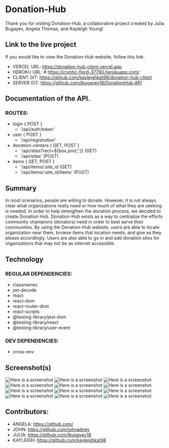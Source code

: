 # Donation-Hub
Thank you for visiting Donation-Hub, a collaborative project created by 
Julia Bugayev, Angela Thomas, and Kayleigh Young!
## Link to the live project
If you would like to view the Donation-Hub website, follow this link:
* VERCEL URL: https://donation-hub-client.vercel.app 
* HEROKU URL: # https://cryptic-fjord-37790.herokuapp.com/   
* CLIENT GIT: https://github.com/kayleighkat98/donation-hub-client
* SERVER GIT:  https://github.com/jbugayev18/DonationHub-API
## Documentation of the API.
### ROUTES:
* login { POST }
    * '/api/auth/token'
* user { POST }
    * '/api/registration'
* donation-centers { GET, POST }
    * '/api/sites?rect=${box.join(',')} (GET)
    * '/api/sites' (POST)
* items { GET, POST }
    * '/api/items/:site_id (GET)
    * '/api/items/:site_id/items' (POST)
## Summary
In most scenarios, people are willing to donate. However, it is not always clear what organizations
really need or how much of what they are seeking is needed. In order to help strengthen the donation 
process, we decided to create Donation Hub. Donation-Hub exists as a way to centralize the efforts community
champions (donators) need in order to best serve their communities. By using the Donation-Hub website, users 
are able to locate organization near them, browse items that location needs, and give as they please accordingly. 
Users are also able to go in and add donation sites for organizations that may not be as internet accessible.  
## Technology
### REGULAR DEPENDENCIES:
* classnames
* jwt-decode
* react
* react-dom
* react-router-dom
* react-scripts
* @testing-library/jest-dom
* @testing-library/react
* @testing-library/user-event
### DEV DEPENDENCIES:
* cross-env
## Screenshot(s)
![Here is a screenshot](AppScreenshots/DonationHubImage1.png)
![Here is a screenshot](AppScreenshots/DonationHubImage2.png)
![Here is a screenshot](AppScreenshots/DonationHubImage3.png)
![Here is a screenshot](AppScreenshots/DonationHubImage4.png)
![Here is a screenshot](AppScreenshots/DonatinHubImages5.png)
![Here is a screenshot](AppScreenshots/DonationHubImages6.png)
![Here is a screenshot](AppScreenshots/DonationHubImages7.png)
![Here is a screenshot](AppScreenshots/DonationHubImages8.png)
![Here is a screenshot](AppScreenshots/DonationHubImages9.png)
![Here is a screenshot](AppScreenshots/DonationHubImages10.png)
![Here is a screenshot](AppScreenshots/DonationHubImages11.png)
![Here is a screenshot](AppScreenshots/DonationHubImages12.png)
## Contributors:
* ANGELA: https://github.com/
* JOHN: https://github.com/johnadney
* JULIA: https://github.com/jbugayev18
* KAYLEIGH: https://github.com/kayleighkat98
